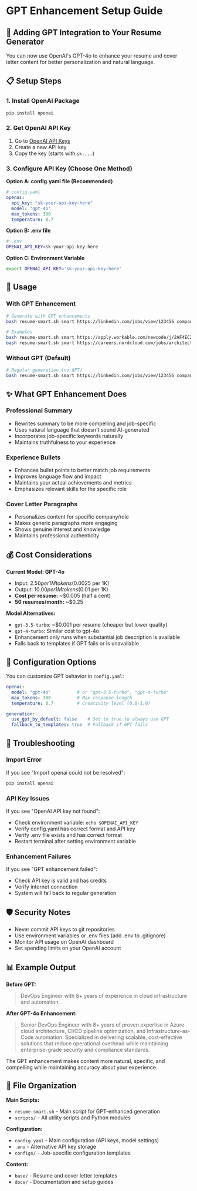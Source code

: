 # GPT Enhancement Setup Guide

## 🤖 Adding GPT Integration to Your Resume Generator

You can now use OpenAI's GPT-4o to enhance your resume and cover letter content for better personalization and natural language.

## 📋 Setup Steps

### 1. Install OpenAI Package
```bash
pip install openai
```

### 2. Get OpenAI API Key
1. Go to [OpenAI API Keys](https://platform.openai.com/api-keys)
2. Create a new API key
3. Copy the key (starts with `sk-...`)

### 3. Configure API Key (Choose One Method)

**Option A: config.yaml file (Recommended)**
```yaml
# config.yaml
openai:
  api_key: "sk-your-api-key-here"
  model: "gpt-4o"
  max_tokens: 300
  temperature: 0.7
```

**Option B: .env file**
```bash
# .env
OPENAI_API_KEY=sk-your-api-key-here
```

**Option C: Environment Variable**
```bash
export OPENAI_API_KEY='sk-your-api-key-here'
```

## 🚀 Usage

### With GPT Enhancement
```bash
# Generate with GPT enhancements
bash resume-smart.sh smart https://linkedin.com/jobs/view/123456 company-role --gpt

# Examples
bash resume-smart.sh smart https://apply.workable.com/newcode/j/2AF4EC2A9B newcode-devops both --gpt
bash resume-smart.sh smart https://careers.nordcloud.com/jobs/architect nordcloud-architect resume --gpt
```

### Without GPT (Default)
```bash
# Regular generation (no GPT)
bash resume-smart.sh smart https://linkedin.com/jobs/view/123456 company-role
```

## ✨ What GPT Enhancement Does

### Professional Summary
- Rewrites summary to be more compelling and job-specific
- Uses natural language that doesn't sound AI-generated
- Incorporates job-specific keywords naturally
- Maintains truthfulness to your experience

### Experience Bullets
- Enhances bullet points to better match job requirements
- Improves language flow and impact
- Maintains your actual achievements and metrics
- Emphasizes relevant skills for the specific role

### Cover Letter Paragraphs
- Personalizes content for specific company/role
- Makes generic paragraphs more engaging
- Shows genuine interest and knowledge
- Maintains professional authenticity

## 💰 Cost Considerations

**Current Model: GPT-4o**
- Input: $2.50 per 1M tokens ($0.0025 per 1K)
- Output: $10.00 per 1M tokens ($0.01 per 1K)
- **Cost per resume:** ~$0.005 (half a cent)
- **50 resumes/month:** ~$0.25

**Model Alternatives:**
- `gpt-3.5-turbo`: ~$0.001 per resume (cheaper but lower quality)
- `gpt-4-turbo`: Similar cost to gpt-4o
- Enhancement only runs when substantial job description is available
- Falls back to templates if GPT fails or is unavailable

## 🔧 Configuration Options

You can customize GPT behavior in `config.yaml`:

```yaml
openai:
  model: "gpt-4o"          # or "gpt-3.5-turbo", "gpt-4-turbo"
  max_tokens: 300          # Max response length
  temperature: 0.7         # Creativity level (0.0-1.0)

generation:
  use_gpt_by_default: false    # Set to true to always use GPT
  fallback_to_templates: true  # Fallback if GPT fails
```

## 🔧 Troubleshooting

### Import Error

If you see "Import openai could not be resolved":

```bash
pip install openai
```

### API Key Issues

If you see "OpenAI API key not found":

- Check environment variable: `echo $OPENAI_API_KEY`
- Verify config.yaml has correct format and API key
- Verify .env file exists and has correct format
- Restart terminal after setting environment variable

### Enhancement Failures

If you see "GPT enhancement failed":

- Check API key is valid and has credits
- Verify internet connection
- System will fall back to regular generation

## 🛡️ Security Notes

- Never commit API keys to git repositories
- Use environment variables or .env files (add .env to .gitignore)
- Monitor API usage on OpenAI dashboard
- Set spending limits on your OpenAI account

## 📊 Example Output

**Before GPT:**
> DevOps Engineer with 8+ years of experience in cloud infrastructure and automation.

**After GPT-4o Enhancement:**
> Senior DevOps Engineer with 8+ years of proven expertise in Azure cloud architecture, CI/CD pipeline optimization, and Infrastructure-as-Code automation. Specialized in delivering scalable, cost-effective solutions that reduce operational overhead while maintaining enterprise-grade security and compliance standards.

The GPT enhancement makes content more natural, specific, and compelling while maintaining accuracy about your experience.

## 📁 File Organization

**Main Scripts:**
- `resume-smart.sh` - Main script for GPT-enhanced generation
- `scripts/` - All utility scripts and Python modules

**Configuration:**
- `config.yaml` - Main configuration (API keys, model settings)
- `.env` - Alternative API key storage
- `configs/` - Job-specific configuration templates

**Content:**
- `base/` - Resume and cover letter templates
- `docs/` - Documentation and setup guides

